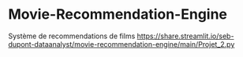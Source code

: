 # Movie-Recommendation-Engine
Système de recommendations de films
https://share.streamlit.io/seb-dupont-dataanalyst/movie-recommendation-engine/main/Projet_2.py

